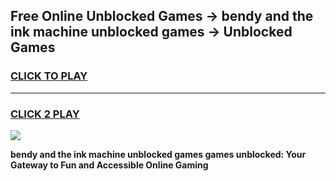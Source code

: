 
## Free Online Unblocked Games → bendy and the ink machine unblocked games → Unblocked Games
<h3>
<a href="https://premium.freeplayer.one?title=bendy_and_the_ink_machine_unblocked_games&ref=21F">CLICK TO PLAY</a></h3>
<hr>

<h3>
<a href="https://premium.freeplayer.one?title=bendy_and_the_ink_machine_unblocked_games&ref=21F">CLICK 2 PLAY</a>
  
</h3>

<a href="https://premium.freeplayer.one?title=bendy_and_the_ink_machine_unblocked_games&ref=21F/"><img src="https://clearcache.store/games.png"></a>


**bendy and the ink machine unblocked games games unblocked: Your Gateway to Fun and Accessible Online Gaming**
